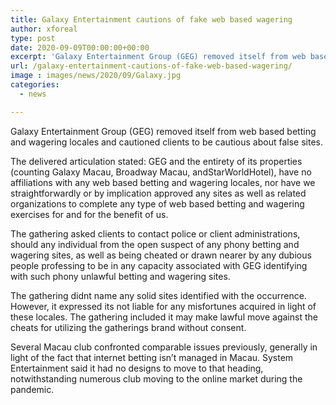 ```yaml
---
title: Galaxy Entertainment cautions of fake web based wagering
author: xforeal 
type: post
date: 2020-09-09T00:00:00+00:00
excerpt: 'Galaxy Entertainment Group (GEG) removed itself from web based betting and wagering locales and cautioned clients to be cautious about false websites '
url: /galaxy-entertainment-cautions-of-fake-web-based-wagering/
image : images/news/2020/09/Galaxy.jpg
categories:
  - news

---
```

Galaxy Entertainment Group (GEG) removed itself from web based betting and wagering locales and cautioned clients to be cautious about false sites. 

The delivered articulation stated: GEG and the entirety of its properties (counting Galaxy Macau, Broadway Macau, andStarWorldHotel), have no affiliations with any web based betting and wagering locales, nor have we straightforwardly or by implication approved any sites as well as related organizations to complete any type of web based betting and wagering exercises for and for the benefit of us.<span data-ccp-props="{" /> 

The gathering asked clients to contact police or client administrations, should any individual from the open suspect of any phony betting and wagering sites, as well as being cheated or drawn nearer by any dubious people professing to be in any capacity associated with GEG identifying with such phony unlawful betting and wagering sites.<span data-ccp-props="{" /> 

The gathering <span data-contrast="auto">didnt </span><span data-contrast="auto">name any solid sites identified with the occurrence. However, it expressed </span><span data-contrast="auto">its </span><span data-contrast="auto">not liable for any misfortunes acquired in light of these locales. The gathering included it may make lawful move against the cheats for utilizing the gatherings brand without consent. </span><span data-ccp-props="{" />

Several Macau club confronted comparable issues previously, generally in light of the fact that internet betting isn&#8217;t managed in Macau. System Entertainment said it had no designs to move to that heading, notwithstanding numerous club moving to the online market during the pandemic.<span data-ccp-props="{" />